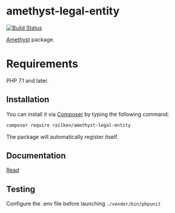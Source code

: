 # amethyst-legal-entity

[![Build Status](https://travis-ci.org/railken/amethyst-legal-entity.svg?branch=master)](https://travis-ci.org/railken/amethyst-legal-entity)

[Amethyst](https://github.com/railken/amethyst) package.

# Requirements

PHP 7.1 and later.

## Installation

You can install it via [Composer](https://getcomposer.org/) by typing the following command:

```bash
composer require railken/amethyst-legal-entity
```

The package will automatically register itself.

## Documentation

[Read](docs/index.md)

## Testing

Configure the .env file before launching `./vendor/bin/phpunit`
